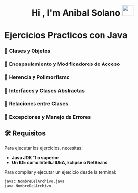 <h1 align="center">Hi , I'm Anibal Solano <img src="https://media.giphy.com/media/hvRJCLFzcasrR4ia7z/giphy.gif" width="35"></h1>

# Ejercicios Practicos con Java   

### 🔹 **Clases y Objetos**  

### 🔹 **Encapsulamiento y Modificadores de Acceso**  

### 🔹 **Herencia y Polimorfismo**  

### 🔹 **Interfaces y Clases Abstractas**  

### 🔹 **Relaciones entre Clases**  

### 🔹 **Excepciones y Manejo de Errores**  

## 🛠️ Requisitos  
Para ejecutar los ejercicios, necesitas:  
- **Java JDK 11 o superior**  
- **Un IDE como IntelliJ IDEA, Eclipse o NetBeans**  

Para compilar y ejecutar un ejercicio desde la terminal:  
```bash
javac NombreDelArchivo.java  
java NombreDelArchivo  
